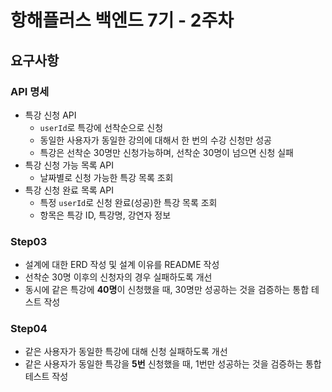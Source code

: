 # 항해플러스 백엔드 7기 - 2주차

## 요구사항

### API 명세

- 특강 신청 API
  - `userId`로 특강에 선착순으로 신청
  - 동일한 사용자가 동일한 강의에 대해서 한 번의 수강 신청만 성공
  - 특강은 선착순 30명만 신청가능하며, 선착순 30명이 넘으면 신청 실패
- 특강 신청 가능 목록 API
  - 날짜별로 신청 가능한 특강 목록 조회
- 특강 신청 완료 목록 API
  - 특정 `userId`로 신청 완료(성공)한 특강 목록 조회
  - 항목은 특강 ID, 특강명, 강연자 정보

### Step03

- 설계에 대한 ERD 작성 및 설계 이유를 README 작성
- 선착순 30명 이후의 신청자의 경우 실패하도록 개선
- 동시에 같은 특강에 **40명**이 신청했을 때, 30명만 성공하는 것을 검증하는 통합 테스트 작성

### Step04

- 같은 사용자가 동일한 특강에 대해 신청 실패하도록 개선
- 같은 사용자가 동일한 특강을 **5번** 신청했을 때, 1번만 성공하는 것을 검증하는 통합 테스트 작성
